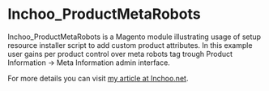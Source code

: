 Inchoo_ProductMetaRobots
========================

Inchoo_ProductMetaRobots is a Magento module illustrating usage of setup resource installer script to add custom product attributes. In this example user gains per product control over meta robots tag trough Product Information -> Meta Information admin interface.

For more details you can visit [my article at Inchoo.net](http://inchoo.net/ecommerce/magento/per-product-meta-robots-tag-control-in-magento/).